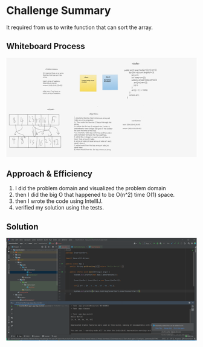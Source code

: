# Challenge Summary
<!-- Description of the challenge -->

It required from us to write function that can sort the array. 

## Whiteboard Process
<!-- Embedded whiteboard image -->
![whiteboard](/allReads/code-challenge-26.png)

## Approach & Efficiency
<!-- What approach did you take? Why? What is the Big O space/time for this approach? -->
1. I did the problem domain and visualized the problem domain
2. then I did the big O that happened to be O(n^2) time O(1) space.
3. then I wrote the code using IntellIJ.
4. verified my solution using the tests.


## Solution
<!-- Show how to run your code, and examples of it in action -->
![whiteboard](/allReads/code-challenge-26-test.png)